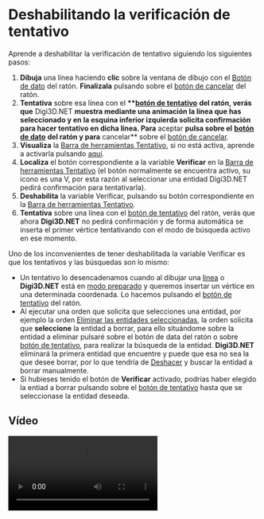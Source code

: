 # Deshabilitando la verificación de tentativo

Aprende a deshabilitar la verificación de tentativo siguiendo los siguientes pasos:

1. **Dibuja** una línea haciendo **clic** sobre la ventana de dibujo con el [Botón de dato](deshabilitando-verificacion-tentativo.md) del ratón. **Finalizala** pulsando sobre el [botón de cancelar](deshabilitando-verificacion-tentativo.md) del ratón.
2. **Tentativa** sobre esa línea con el **\*\***[**botón de tentativo**](deshabilitando-verificacion-tentativo.md) **del ratón, verás que** Digi3D.NET **muestra mediante una animación la línea que has seleccionado y en la esquina inferior izquierda solicita confirmación para hacer tentativo en dicha línea. Para** aceptar **pulsa sobre el** [**botón de dato**](deshabilitando-verificacion-tentativo.md) **del ratón y para** cancelar\*\* sobre el [botón de cancelar](deshabilitando-verificacion-tentativo.md).
3. **Visualiza** la [Barra de herramientas Tentativo](/digi3d-net/primeros-pasos/comenzando-a-utilizar-digi3d.net/comenzando-con-la-ventana-de-dibujo/BarraDeHerramientasTentativo.html), si no está activa, aprende a activarla pulsando [aquí](/digi3d-net/primeros-pasos/comenzando-a-utilizar-digi3d.net/comenzando-con-la-ventana-de-dibujo/PresentacionDeBarrasHerramientasBasicas.html).
4. **Localiza** el botón correspondiente a la variable **Verificar** en la [Barra de herramientas Tentativo](/digi3d-net/primeros-pasos/comenzando-a-utilizar-digi3d.net/comenzando-con-la-ventana-de-dibujo/BarraDeHerramientasTentativo.html) (el botón normalmente se encuentra activo, su icono es una V, por esta razón al seleccionar una entidad Digi3D.NET pedirá confirmación para tentativarla).
5. **Deshabilita** la variable Verificar, pulsando su botón correspondiente en la [Barra de herramientas Tentativo](/digi3d-net/primeros-pasos/comenzando-a-utilizar-digi3d.net/comenzando-con-la-ventana-de-dibujo/BarraDeHerramientasTentativo.html).
6. **Tentativa** sobre una línea con el [botón de tentativo](deshabilitando-verificacion-tentativo.md) del ratón, verás que ahora **Digi3D.NET** no pedirá confirmación y de forma automática se inserta el primer vértice tentativando con el modo de búsqueda activo en ese momento.

Uno de los inconvenientes de tener deshabilitada la variable Verificar es que los tentativos y las búsquedas son lo mismo:

* Un tentativo lo desencadenamos cuando al dibujar una [línea](/digi3d-net/primeros-pasos/comenzando-a-utilizar-digi3d.net/comenzando-con-la-ventana-de-dibujo/LINEA.html) o **Digi3D.NET** está en [modo preparado](deshabilitando-verificacion-tentativo.md) y queremos insertar un vértice en una determinada coordenada. Lo hacemos pulsando el [botón de tentativo](deshabilitando-verificacion-tentativo.md) del ratón.
* Al ejecutar una orden que solicita que selecciones una entidad, por ejemplo la orden [Eliminar las entidades seleccionadas](/digi3d-net/primeros-pasos/comenzando-a-utilizar-digi3d.net/comenzando-con-la-ventana-de-dibujo/BORRA\_E.html), la orden solicita que **seleccione** la entidad a borrar, para ello situándome sobre la entidad a eliminar pulsaré sobre el botón de data del ratón o sobre [botón de tentativo](deshabilitando-verificacion-tentativo.md), para realizar la búsqueda de la entidad. **Digi3D.NET** eliminará la primera entidad que encuentre y puede que esa no sea la que desee borrar, por lo que tendría de [Deshacer](/digi3d-net/primeros-pasos/comenzando-a-utilizar-digi3d.net/comenzando-con-la-ventana-de-dibujo/UNDO.html) y buscar la entidad a borrar manualmente.
* Si hubieses tenido el botón de **Verificar** activado, podrías haber elegido la entiad a borrar pulsando sobre el [botón de tentativo](deshabilitando-verificacion-tentativo.md) hasta que se seleccionase la entidad deseada.

## Vídeo

<video controls>
    <source src="https://digi21.blob.core.windows.net/videos-ayuda/Deshabilitando%20la%20verificacion%20de%20tentativo.mp4" type="video/mp4">
</video>
